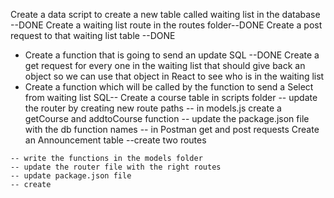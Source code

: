 Create a data script to create a new table called waiting list in the database --DONE
Create a waiting list route in the routes folder--DONE
Create a post request to that waiting list table --DONE
   - Create a function that is going to send an update SQL --DONE
Create a get request for every one in the waiting list that should give back an object so we can use that object in React to see who is in the waiting list
   - Create a function which will be called by the function to send a Select from waiting list SQL--
Create a course table in scripts folder
    -- update the router by creating new route paths
    -- in models.js create a getCourse and addtoCourse function
    -- update the package.json file with the db function names
    -- in Postman get and post requests
Create an Announcement table
    --create two routes
   
    -- write the functions in the models folder
    -- update the router file with the right routes
    -- update package.json file 
    -- create 